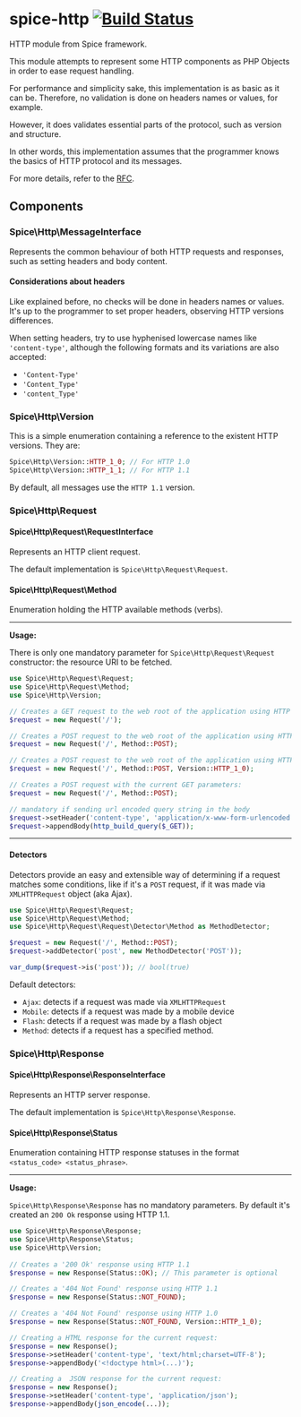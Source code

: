 # spice-http [![Build Status](https://travis-ci.org/hjpbarcelos/spice-http.png?branch=master)](https://travis-ci.org/henriquejpb/spice-http)

HTTP module from Spice framework.

This module attempts to represent some HTTP components as PHP Objects in order to ease request handling.

For performance and simplicity sake, this implementation is as basic as it can be. 
Therefore, no validation is done on headers names or values, for example.

However, it does validates essential parts of the protocol, such as version and structure.

In other words, this implementation assumes that the programmer knows the basics of HTTP protocol and its messages.

For more details, refer to the [RFC](http://www.w3.org/Protocols/rfc2616/rfc2616-sec5.html#sec).

## Components

### Spice\Http\MessageInterface
Represents the common behaviour of both HTTP requests and responses, such as setting headers and body content.

#### Considerations about headers
Like explained before, no checks will be done in headers names or values. It's up to the programmer to set proper headers, observing HTTP versions differences.

When setting headers, try to use hyphenised lowercase names like `'content-type'`, although the following formats and its variations are also accepted:

 - `'Content-Type'`
 - `'Content_Type'`
 - `'content_Type'` 

### Spice\Http\Version

This is a simple enumeration containing a reference to the existent HTTP versions. They are:

```php
Spice\Http\Version::HTTP_1_0; // For HTTP 1.0
Spice\Http\Version::HTTP_1_1; // For HTTP 1.1
``` 

By default, all messages use the `HTTP 1.1` version.

### Spice\Http\Request
#### Spice\Http\Request\RequestInterface

Represents an HTTP client request.

The default implementation is `Spice\Http\Request\Request`.

#### Spice\Http\Request\Method

Enumeration holding the HTTP available methods (verbs).
___ 

**Usage:**

There is only one mandatory parameter for `Spice\Http\Request\Request` constructor: the resource URI to be fetched.

```php
use Spice\Http\Request\Request;
use Spice\Http\Request\Method;
use Spice\Http\Version;

// Creates a GET request to the web root of the application using HTTP 1.1
$request = new Request('/');

// Creates a POST request to the web root of the application using HTTP 1.1
$request = new Request('/', Method::POST);

// Creates a POST request to the web root of the application using HTTP 1.0
$request = new Request('/', Method::POST, Version::HTTP_1_0);

// Creates a POST request with the current GET parameters:
$request = new Request('/', Method::POST);

// mandatory if sending url encoded query string in the body
$request->setHeader('content-type', 'application/x-www-form-urlencoded'); 
$request->appendBody(http_build_query($_GET));

```
___

#### Detectors
Detectors provide an easy and extensible way of determining if a request matches some conditions, like if it's a `POST` request, if it was made via `XMLHTTPRequest` object (aka Ajax).

```php
use Spice\Http\Request\Request;
use Spice\Http\Request\Method;
use Spice\Http\Request\Request\Detector\Method as MethodDetector;

$request = new Request('/', Method::POST);
$request->addDetector('post', new MethodDetector('POST'));

var_dump($request->is('post')); // bool(true)
```
Default detectors:

 - `Ajax`: detects if a request was made via `XMLHTTPRequest`
 - `Mobile`: detects if a request was made by a mobile device
 - `Flash`: detects if a request was made by a flash object
 - `Method`: detects if a request has a specified method.
 
### Spice\Http\Response
 
#### Spice\Http\Response\ResponseInterface
Represents an HTTP server response.
 
The default implementation is `Spice\Http\Response\Response`.
 
#### Spice\Http\Response\Status
Enumeration containing HTTP response statuses in the format `<status_code> <status_phrase>`.
 
___
 
**Usage:**
 
`Spice\Http\Response\Response` has no mandatory parameters. By default it's created an `200 Ok` response using HTTP 1.1.
 
```php
use Spice\Http\Response\Response;
use Spice\Http\Response\Status;
use Spice\Http\Version;
 
// Creates a '200 Ok' response using HTTP 1.1
$response = new Response(Status::OK); // This parameter is optional

// Creates a '404 Not Found' response using HTTP 1.1
$response = new Response(Status::NOT_FOUND);

// Creates a '404 Not Found' response using HTTP 1.0
$response = new Response(Status::NOT_FOUND, Version::HTTP_1_0);

// Creating a HTML response for the current request:
$response = new Response();
$response->setHeader('content-type', 'text/html;charset=UTF-8');
$response->appendBody('<!doctype html>(...)');

// Creating a  JSON response for the current request:
$response = new Response();
$response->setHeader('content-type', 'application/json');
$response->appendBody(json_encode(...));
```
